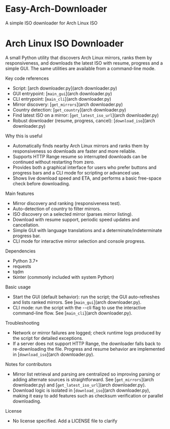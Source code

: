# Easy-Arch-Downloader
A simple ISO downloader for Arch Linux ISO
# Arch Linux ISO Downloader

A small Python utility that discovers Arch Linux mirrors, ranks them by responsiveness, and downloads the latest ISO with resume, progress and a simple GUI. The same utilities are available from a command-line mode.

Key code references
- Script: [arch downloader.py](arch downloader.py)  
- GUI entrypoint: [`main_gui`](arch downloader.py)  
- CLI entrypoint: [`main_cli`](arch downloader.py)  
- Mirror discovery: [`get_mirrors`](arch downloader.py)  
- Country detection: [`get_country`](arch downloader.py)  
- Find latest ISO on a mirror: [`get_latest_iso_url`](arch downloader.py)  
- Robust downloader (resume, progress, cancel): [`download_iso`](arch downloader.py)

Why this is useful
- Automatically finds nearby Arch Linux mirrors and ranks them by responsiveness so downloads are faster and more reliable.  
- Supports HTTP Range resume so interrupted downloads can be continued without restarting from zero.  
- Provides both a graphical interface for users who prefer buttons and progress bars and a CLI mode for scripting or advanced use.  
- Shows live download speed and ETA, and performs a basic free-space check before downloading.

Main features
- Mirror discovery and ranking (responsiveness test).  
- Auto-detection of country to filter mirrors.  
- ISO discovery on a selected mirror (parses mirror listing).  
- Download with resume support, periodic speed updates and cancellation.  
- Simple GUI with language translations and a determinate/indeterminate progress bar.  
- CLI mode for interactive mirror selection and console progress.

Dependencies
- Python 3.7+  
- requests  
- tqdm  
- tkinter (commonly included with system Python)

Basic usage
- Start the GUI (default behavior): run the script; the GUI auto-refreshes and lists ranked mirrors. See [`main_gui`](arch downloader.py).  
- CLI mode: run the script with the --cli flag to use the interactive command-line flow. See [`main_cli`](arch downloader.py).

Troubleshooting
- Network or mirror failures are logged; check runtime logs produced by the script for detailed exceptions.  
- If a server does not support HTTP Range, the downloader falls back to re-downloading the file. Progress and resume behavior are implemented in [`download_iso`](arch downloader.py).

Notes for contributors
- Mirror list retrieval and parsing are centralized so improving parsing or adding alternate sources is straightforward. See [`get_mirrors`](arch downloader.py) and [`get_latest_iso_url`](arch downloader.py).  
- Download logic is isolated in [`download_iso`](arch downloader.py), making it easy to add features such as checksum verification or parallel downloading.

License
- No license specified. Add a LICENSE file to clarify
